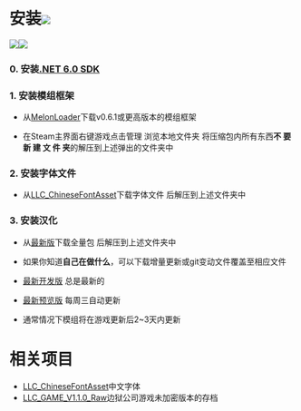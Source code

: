 # 安装[![](https://img.shields.io/github/downloads/LocalizeLimbusCompany/LocalizeLimbusCompany/total.svg?label=下载)](../../releases)

[![](https://img.shields.io/github/release/LocalizeLimbusCompany/LocalizeLimbusCompany.svg?label=最新版)![](https://img.shields.io/github/downloads/LocalizeLimbusCompany/LocalizeLimbusCompany/latest/total.svg?label=下载)](../../releases/latest)
### 0. 安装[.NET 6.0 SDK](https://dotnet.microsoft.com/zh-cn/download/dotnet/thank-you/sdk-6.0.406-windows-x64-installer)
### 1. 安装模组框架
   - 从[MelonLoader](https://github.com/LavaGang/MelonLoader)下载v0.6.1或更高版本的模组框架
   
   - 在Steam主界面右键游戏点击管理 浏览本地文件夹 将压缩包内所有东西**不 要 新 建 文 件 夹**的解压到上述弹出的文件夹中
### 2. 安装字体文件

   - 从[LLC_ChineseFontAsset](../../../LLC_ChineseFontAsset)下载字体文件 后解压到上述文件夹中
### 3. 安装汉化

   - 从[最新版](../../releases)下载全量包 后解压到上述文件夹中

   - 如果你知道**自己在做什么**，可以下载增量更新或git变动文件覆盖至相应文件
    
   - [最新开发版](../../actions/workflows/dev.yml) 总是最新的
	
   - [最新预览版](../../actions/workflows/beta.yml) 每周三自动更新
   
   - 通常情况下模组将在游戏更新后2~3天内更新

# 相关项目
- [LLC_ChineseFontAsset](../../../LLC_ChineseFontAsset)中文字体
- [LLC_GAME_V1.1.0_Raw](../../../LLC_GAME_V1.1.0_Raw)边狱公司游戏未加密版本的存档